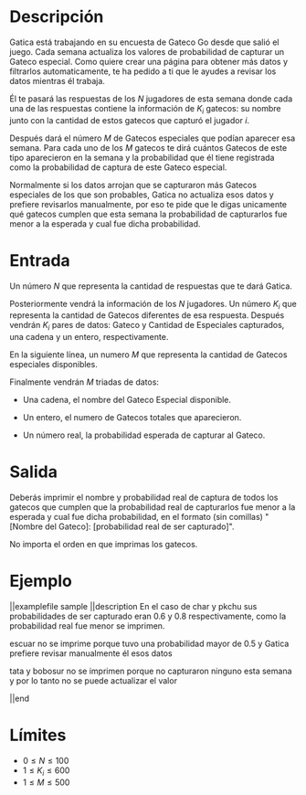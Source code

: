 # Descripción

Gatica está trabajando en su encuesta de Gateco Go desde que salió el juego. Cada semana actualiza los valores de probabilidad de capturar un Gateco especial. Como quiere crear una página para obtener más datos y filtrarlos automaticamente, te ha pedido a ti que le ayudes a revisar los datos mientras él trabaja.

Él te pasará las respuestas de los $N$ jugadores de esta semana donde cada una de las respuestas contiene la información de $K_i$ gatecos: su nombre junto con la cantidad de estos gatecos que capturó el jugador $i$.

Después dará el número $M$ de Gatecos especiales que podían aparecer esa semana. Para cada uno de los $M$ gatecos te dirá cuántos Gatecos de este tipo aparecieron en la semana y la probabilidad que él tiene registrada como la probabilidad de captura de este Gateco especial.

Normalmente si los datos arrojan que se capturaron más Gatecos especiales de los que son probables, Gatica no actualiza esos datos y prefiere revisarlos manualmente, por eso te pide que le digas unicamente qué gatecos cumplen que esta semana la probabilidad de capturarlos fue menor a la esperada y cual fue dicha probabilidad.

# Entrada

Un número $N$ que representa la cantidad de respuestas que te dará Gatica.

Posteriormente vendrá la información de los $N$ jugadores. Un número $K_i$ que representa la cantidad de Gatecos diferentes de esa respuesta. Después vendrán $K_i$ pares de datos: Gateco y Cantidad de Especiales capturados, una cadena y un entero, respectivamente.

En la siguiente línea, un numero $M$ que representa la cantidad de Gatecos especiales disponibles.

Finalmente vendrán $M$ triadas de datos:

- Una cadena, el nombre del Gateco Especial disponible.

- Un entero, el numero de Gatecos totales que aparecieron.

- Un número real, la probabilidad esperada de capturar al Gateco.

# Salida

Deberás imprimir el nombre y probabilidad real de captura de todos los gatecos que cumplen que la probabilidad real de capturarlos fue menor a la esperada y cual fue dicha probabilidad, en el formato (sin comillas) "[Nombre del Gateco]: [probabilidad real de ser capturado]".

No importa el orden en que imprimas los gatecos.

# Ejemplo

||examplefile
sample
||description
En el caso de char y pkchu sus probabilidades de ser capturado eran 0.6 y 0.8 respectivamente, como la probabilidad real fue menor se imprimen.

escuar no se imprime porque tuvo una probabilidad mayor de 0.5 y Gatica prefiere revisar manualmente él esos datos

tata y bobosur no se imprimen porque no capturaron ninguno esta semana y por lo tanto no se puede actualizar el valor

||end

# Límites

- $0 \leq N \leq 100$
- $1 \leq K_i \leq 600$
- $1 \leq M \leq 500$
